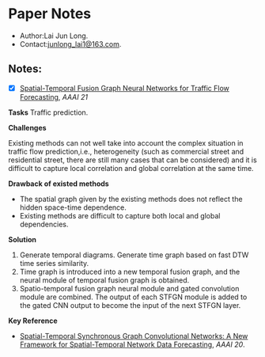 # Paper Notes

+ Author:Lai Jun Long.
+ Contact:junlong_lai1@163.com.

## Notes:

- [x] [Spatial-Temporal Fusion Graph Neural Networks for Traffic Flow Forecasting](https://arxiv.org/pdf/2012.09641.pdf), *AAAI 21*

**Tasks** Traffic prediction.

**Challenges**  

Existing methods can not well take into account the complex situation in traffic flow prediction,i.e., heterogeneity (such as commercial street and residential street, there are still many cases that can be considered) and it is difficult to capture local correlation and global correlation at the same time.

**Drawback of existed methods** 

+ The spatial graph given by the existing methods does not reflect the hidden space-time dependence.
+ Existing methods are difficult to capture both local and global dependencies.

**Solution** 

1. Generate temporal diagrams. Generate time graph based on fast DTW time series similarity.
2. Time graph is introduced into a new temporal fusion graph, and the neural module of temporal fusion graph is obtained.
3. Spatio-temporal fusion graph neural module and gated convolution module are combined. The output of each STFGN module is added to the gated CNN output to become the input of the next STFGN layer.

**Key Reference**

- [Spatial-Temporal Synchronous Graph Convolutional Networks: A New Framework for Spatial-Temporal Network Data Forecasting](https://ojs.aaai.org//index.php/AAAI/article/view/5438), *AAAI 20*. 
